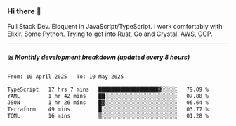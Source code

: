 ### Hi there 👋

Full Stack Dev. Eloquent in JavaScript/TypeScript. I work comfortably with Elixir. Some Python. Trying to get into Rust, Go and Crystal. AWS, GCP.

***

##### 📊 Monthly development breakdown (updated every 8 hours)

<!--START_SECTION:waka-->

```txt
From: 10 April 2025 - To: 10 May 2025

TypeScript   17 hrs 7 mins   ███████████████████▓░░░░░   79.09 %
YAML         1 hr 42 mins    ██░░░░░░░░░░░░░░░░░░░░░░░   07.88 %
JSON         1 hr 26 mins    █▓░░░░░░░░░░░░░░░░░░░░░░░   06.64 %
Terraform    49 mins         █░░░░░░░░░░░░░░░░░░░░░░░░   03.77 %
TOML         16 mins         ▒░░░░░░░░░░░░░░░░░░░░░░░░   01.28 %
```

<!--END_SECTION:waka-->
